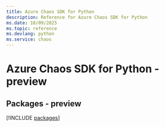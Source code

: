 ```yaml
---
title: Azure Chaos SDK for Python
description: Reference for Azure Chaos SDK for Python
ms.date: 10/09/2025
ms.topic: reference
ms.devlang: python
ms.service: chaos
---
```

# Azure Chaos SDK for Python - preview
## Packages - preview
[!INCLUDE [packages](chaos-index.md)]